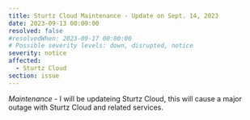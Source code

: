 ```yaml
---
title: Sturtz Cloud Maintenance - Update on Sept. 14, 2023
date: 2023-09-13 00:00:00
resolved: false
#resolvedWhen: 2023-09-17 00:00:00
# Possible severity levels: down, disrupted, notice
severity: notice
affected:
  - Sturtz Cloud
section: issue
---
```


*Maintenance* - I will be updateing Sturtz Cloud, this will cause a major outage with Sturtz Cloud and related services.


